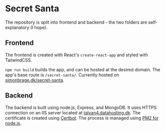 # Secret Santa

The repository is split into frontend and backend - the two folders are self-explanatory (I hope).

## Frontend

The frontend is created with React's `create-react-app` and styled with TailwindCSS. 

`npm run build` builds the app, and can be hosted at the desired domain. The app's base route is `/secret-santa/`. Currently hosted on [simonbrage.dk/secret-santa](https://simonbrage.dk/secret-santa).

## Backend 

The backend is built using node.js, Express, and MongoDB. It uses HTTPS connection on an IIS server located at [talvan4.datahosting.dk](https://talvan4.datahosting.dk). The certificate is created using [Certbot](https://certbot.eff.org/). The process is managed using [PM2 for node.js](pm2.io).
